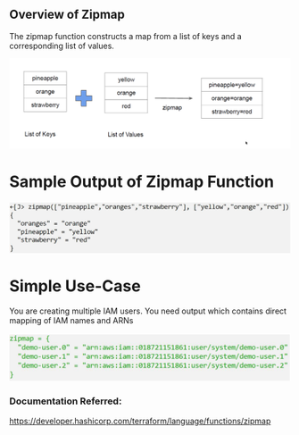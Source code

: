 ## Overview of Zipmap

The zipmap function constructs a map from a list of keys and a corresponding list of
values.

![My Image](images/zipmap-1.png)

# Sample Output of Zipmap Function

![My Image](images/zipmap-2.png)

# Simple Use-Case

You are creating multiple IAM users.
You need output which contains direct mapping of IAM names and ARNs

![My Image](images/zipmap-3.png)

### Documentation Referred:

https://developer.hashicorp.com/terraform/language/functions/zipmap